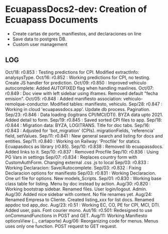 # EcuapassDocs2-dev: Creation of Ecuapass Documents 
- Create cartas de porte, manifiestos, and declaraciones on line
- Save data to postgres DB.
- Custom user management

## LOG
Oct/18: r0.853 : Testing predictions for CPI. Modified extractInfo: analysysType.
Oct/16: r0.852 : Working predictions for CPI, no testing. Create JS handler for prediction.
Oct/09: r0.850 : Improved vehiculo autocomplete: Added AUTOFIXED flag when handling maxlines.
Oct/07: r0.849 : Doc view with left sidebar using iframes. Removed default "fecha emision".
Oct/05: r0.848 : Added manifiesto association: vehiculo-remolque-conductor. Modified tables: manifiesto, vehiculo.
Sep/28: r0.847 : Working in cloud 'ecuapassdocs.app'. Update db process. Pagination.
Sep/23: r0.846 : Data loading (logitrans CPI/MCI/DTI). BYZA data upto 2021. Added detail to form.
Sep/19: r0.845 : Saved sorted CPI files to app.
Sep/18: r0.844 : Migration data: BYZA, LOGITRANS. Title for doc tabs.
Sep/16: r0.843 : Adjusted for 'bot_migration' (CPIs). migrationFields, 'referencia' field, setValues.
Sep/11: r0.841 : New general search and listing for docs and entities.
Sep/11: r0.840 : Working on Railway: 'Procfile' for statics. Ecuapasdocs as library (r0.85).
Sep/10: r0.838 : Removed lib ecuapassdocs. Added links to it.
Sep/10: r0.837 : Removed Procfile
Sep/10: r0.836 : Using PG Vars in settings
Sep/07: r0.834 : Replaces country form with CustomAuthForm. Changing external .css .js to local
Sep/03: r0.833 : Working Declaracion: Save/Autocomplete.
Sep/03: r0.832 : Fixing Declaracion options for manifiesto
Sep/03: r0.831 : Working Declaracion. One url file for options. New models_Scripts.
Sep/01: r0.830 : Working base class table for listing. Menu by doc instead by action.
Aug/30: r0.820 : Working bootstrap sidebar. Renamed files. User login/logout. Admin.
Aug/30: Added nice sidebar with content. No file renames yet.
Aug/24: Renamed Empresa to Cliente. Created listing_xxx for list docs. Renamed appdoc tod app_doc.
Aug/23: r0.51 : Working EC, CO, PE for CPI, MCI, DTI. Added user, pais. Font courier mono.
Aut/16: r0.501: Redesigned to use onCommandFunctions in POST and GET.
Aug/11: Working Manifiesto optionsView (.., cartaporte)
Aug/06: Reorganizing code for menus. Menus uses only one function. POST request to GET request.
